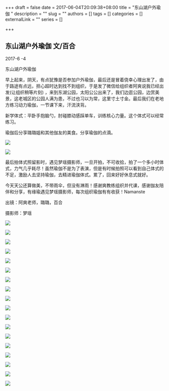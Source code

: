 +++
draft = false
date = 2017-06-04T20:09:38+08:00
title = "东山湖户外瑜伽 "
description = ""
slug = ""
authors = []
tags = []
categories = []
externalLink = ""
series = []

+++

## **东山湖户外瑜伽 文/百合**

2017-6 -4

东山湖户外瑜伽

早上起来，阴天，有点犹豫是否参加户外瑜伽，最后还是冒着侥幸心理出发了，由于路途有点远，担心超时达到找不到组织，于是发了微信给组织者阿爽说我已经出发(让组织稍等片刻) ，来到东湖公园，太阳公公出来了，我们边逛公园，边赏美景，这老城区的公园人满为患，不过也习以为常，这里寸土寸金。最后我们在老地方练习动力瑜伽，一节课下来，汗流浃背。

新学体式：平卧手抱脑勺，肘碰膝动感踩单车，训练核心力量。这个体式可以经常练习。

瑜伽后分享璐璐姐和其他伽友的美食。分享瑜伽的点滴。

 ![](https://oss.coolmoe.com/wp-content/uploads202406062138864.jpg)        

 ![](https://oss.coolmoe.com/wp-content/uploads202406062138865.jpg)        


最后拍体式照留影时，遇见梦瑶摄影师，一旦开拍，不可收拾，拍了一个多小时体式，力气几乎耗尽！虽然瑜伽不是为了表演，但是有时候拍照可以看到自己体式的不足，激励人去坚持瑜伽，去精进瑜伽体式。累了，回来好好休息式就好。

今天天公还算做美，不带雨伞，但没有淋雨！感谢爽教练组织并代课，感谢伽友陪伴和分享，有缘瑜遇见梦瑶摄影师，每次组织瑜伽有有收获！Namanste                         

出镜：阿爽老师，璐璐，百合

摄影师：梦瑶


 ![](https://oss.coolmoe.com/wp-content/uploads202406062138866.jpg)        

 ![](https://oss.coolmoe.com/wp-content/uploads202406062138867.jpg)        

 ![](https://oss.coolmoe.com/wp-content/uploads202406062138868.jpg)        

 ![](https://oss.coolmoe.com/wp-content/uploads202406062138869.jpg)        

 ![](https://oss.coolmoe.com/wp-content/uploads202406062138870.jpg)        

 ![](https://oss.coolmoe.com/wp-content/uploads202406062138871.jpg)        

 ![](https://oss.coolmoe.com/wp-content/uploads202406062138872.jpg)        

 ![](https://oss.coolmoe.com/wp-content/uploads202406062138873.jpg)        

 ![](https://oss.coolmoe.com/wp-content/uploads202406062138874.jpg)        

 ![](https://oss.coolmoe.com/wp-content/uploads202406062138875.jpg)        

 ![](https://oss.coolmoe.com/wp-content/uploads202406062138876.jpg)        

 ![](https://oss.coolmoe.com/wp-content/uploads202406062138877.jpg)        

 ![](https://oss.coolmoe.com/wp-content/uploads202406062138878.jpg)        

 ![](https://oss.coolmoe.com/wp-content/uploads202406062138879.jpg)        

 ![](https://oss.coolmoe.com/wp-content/uploads202406062138880.jpg)        

 ![](https://raw.githubusercontent.com/lshcool/pic/master/202112142328543.jpg)

 ![](https://raw.githubusercontent.com/lshcool/pic/master/202112142328541.jpg)       


 ![](https://oss.coolmoe.com/wp-content/uploads202406062138881.jpg)        

